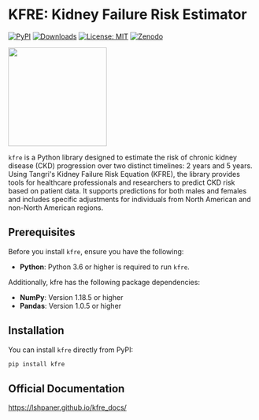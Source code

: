 # KFRE: Kidney Failure Risk Estimator

[![PyPI](https://img.shields.io/pypi/v/kfre.svg)](https://pypi.org/project/kfre/)
[![Downloads](https://pepy.tech/badge/kfre)](https://pepy.tech/project/kfre)
[![License: MIT](https://img.shields.io/badge/License-MIT-yellow.svg)](https://github.com/lshpaner/kfre/tree/main?tab=License-1-ov-file)
[![Zenodo](https://zenodo.org/badge/DOI/10.5281/zenodo.11100222.svg)](https://doi.org/10.5281/zenodo.11100222)

<div style="pointer-events: none;">
    <img src="https://raw.githubusercontent.com/lshpaner/lshpaner.github.io/main/docs/kfre_docs/_static/kfre_logo.svg?token=GHSAT0AAAAAACQTRN6VMOSVD5HGPUNSZQUQZRV6EQQ" width="200" style="border: none; outline: none; box-shadow: none;" draggable="false" oncontextmenu="return false;">
</div>


`kfre` is a Python library designed to estimate the risk of chronic kidney disease (CKD) progression over two distinct timelines: 2 years and 5 years. Using Tangri's Kidney Failure Risk Equation (KFRE), the library provides tools for healthcare professionals and researchers to predict CKD risk based on patient data. It supports predictions for both males and females and includes specific adjustments for individuals from North American and non-North American regions.

## Prerequisites
Before you install `kfre`, ensure you have the following:

- **Python**: Python 3.6 or higher is required to run `kfre`.

Additionally, kfre has the following package dependencies:

- **NumPy**: Version 1.18.5 or higher
- **Pandas**: Version 1.0.5 or higher


## Installation

You can install `kfre` directly from PyPI:

```bash
pip install kfre
```

## Official Documentation

https://lshpaner.github.io/kfre_docs/